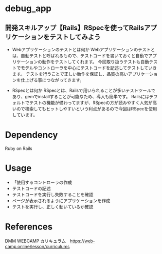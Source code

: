 # debug_app
## 開発スキルアップ【Rails】RSpecを使ってRailsアプリケーションをテストしてみよう
* Webアプリケーションのテストとは何か
	Webアプリケーションのテストとは、自動テストと呼ばれるもので、テストコードを書いておくと自動でアプリケーションの動作をテストしてくれます。 今回取り扱うテストも自動テストでモデルやコントローラを中心にテストコードを記述してテストしていきます。
	テストを行うことで正しい動作を保証し、品質の高いアプリケーションを仕上げる事につながってきます。

* RSpecとは何か
	RSpecとは、Railsで用いられることが多いテストツールであり、gemでinstallすることが可能なため、導入も簡単です。
	Railsにはデフォルトでテストの機能が備わってますが、RSpecの方が読みやすく人気が高いので検索してもヒットしやすいという利点があるので今回はRSpecを使用しています。

# Dependency
Ruby on Rails

# Usage
* 「使用するコントローラの作成
* テストコードの記述
* テストコードを実行し失敗することを確認
* ページが表示されるようにアプリケーションを作成
* テストを実行し、正しく動いているか確認

# References
DMM WEBCAMP カリキュラム　https://web-camp.online/lesson/curriculums